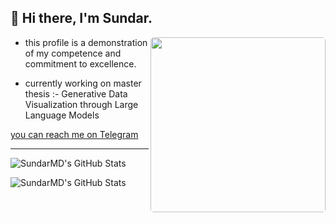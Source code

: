 ## 👋 Hi there, I'm Sundar.

<img  align="right" style="border-radius: 5px;" height="280" src="./Hodaka.gif" />

- this profile is a demonstration of my competence and commitment to excellence.

- currently working on master thesis :- Generative Data Visualization through Large Language Models

[you can reach me on Telegram](https://t.me/Sundar159)





---
<p><img src="https://github-readme-stats.vercel.app/api/top-langs/?username=SundarMD&theme=dark&show_icons=true&hide_border=true&layout=compact" alt="SundarMD's GitHub Stats" /></p>
 
 
<p><img src="https://github-readme-streak-stats.herokuapp.com/?user=SundarMD&theme=default&hide_border=true&theme=dark" alt="SundarMD's GitHub Stats" /></p>
